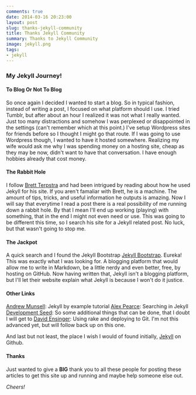 ```yaml
---
comments: true
date: 2014-03-16 20:23:00
layout: post
slug: thanks-jekyll-community
title: Thanks Jekyll Community
summary: Thanks to Jekyll Community
image: jekyll.png
tags:
- jekyll
---
```


### My Jekyll Journey!

#### To Blog Or Not To Blog

So once again I decided I wanted to start a blog.  So in typical fashion, instead of writing a post, I focused on what platform should I use.  I tried Tumblr, but after about an hour I realized it was not what I really wanted.  Just too many distractions and somehow I was perplexed or disappointed in the settings (can't remember which at this point.)  I've setup Wordpress sites for friends before so I thought I might go that route.  If I was going to use Wordpress though, I wanted to have it hosted somewhere.  Realizing my wife would ask me why I was spending money on a hosting site, cheap as they may be now, didn't want to have that conversation.  I have enough hobbies already that cost money.

#### The Rabbit Hole

I follow [Brett Terpstra][] and had been intrigued by reading about how he used Jekyll for his site.  If you aren't famaliar with Brett, he is a machine.  The amount of tips, tricks, and useful information he outputs is amazing.  Now I will say that everytime I read a post there is a real possibility of me running down a rabbit hole.  By that I mean I'll end up working (playing) with something, that in the end I might not even need or use.  This was going to be different this time, so I search his site for a Jekyll related post.  No luck, but that wasn't going to stop me.  

#### The Jackpot

A quick search and I found the Jekyll Bootstrap [Jekyll Bootstrap][].  Eureka!  This was exactly what I was looking for.  A blogging platform that would allow me to write in Markdown, be a little nerdy and even better, free, by hosting on GitHub.  Now having written that, Jekyll isn't a blogging platform, but I'll let their website explain what Jekyll is because I won't do it justice. 

#### Other Links

[Andrew Munsell][]: Jekyll by example tutorial
[Alex Pearce][]: Searching in Jekyll
[Development Seed][]: So some additional things that can be done, that I doubt I will get to
[David Ensinger][]: Using rake and deploying to Git.  I'm not this advanced yet, but will follow back up on this one.

And last but not least, the place I wish I would of found initially, [Jekyll][] on Github.


#### Thanks

Just wanted to give a **BIG** thank you to all these people for posting these articles to get this site up and running and maybe help someone else out.

*Cheers!*


[Brett Terpstra]: http://brettterpstra.com/
[Alex Pearce]: https://alexpearce.me/2012/04/simple-jekyll-searching/
[Andrew Munsell]: https://www.andrewmunsell.com/tutorials/jekyll-by-example
[David Ensinger]: http://davidensinger.com/2013/07/automating-jekyll-deployment-to-github-pages-with-rake/
[Development Seed]: http://developmentseed.org/blog/2011/09/09/jekyll-github-pages/
[Jekyll Bootstrap]: http://jekyllbootstrap.com/usage/jekyll-quick-start.html
[Jekyll]: http://jekyllrb.com/


